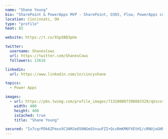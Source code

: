 ```yaml
---
name: "Shane Young"
bio: "SharePoint & PowerApps MVP - SharePoint, O365, Flow, PowerApps consulting? @PowerApps911 | Pure Snark? You found it."
location: Cincinnati, OH
type: "profile"
heat: 82

website: https://t.co/91p5BQ3pUe

twitter:
  username: ShanesCows
  url: https://twitter.com/ShanesCows
  followers: 13616

linkedin:
  url: https://www.linkedin.com/in/cincyshane

topics:
  - Power Apps

images:
  - url: https://pbs.twimg.com/profile_images/713100007398883329/qUzvsvQ3_400x400.jpg
    width: 400
    height: 400
    isCached: true
    title: "Shane Young"

secured: "Ix7cqrPDk6ZFmxxXC3AMJe850NGmSSnuuFZI+QcsRmKM6FVEtH1/cRNUjoGHbRuDWqY6Kj2CGu09vksO1/wtgFVdrzTXIzGe1mYcaQcBfRjbBv2gS0YnqWhKMMuGifoQWp2T4NHFXfXp2CBqfTtAd74pj1jXL94sdvz6Y+at/vFaGjH+1fo86CvdPa/KY0Mb33BYfxyLVD0eqz7YBDYHE1uAR3aw5Hyb2IRqpX+FYZIRirQYH5ExMlAenvYcOk5BZWU4UfnKGfpQSzEFOAfpFpmk7d7mflfryL3ODHEKOzhRylLppqnfPfgu3Pt9zSTeTN6xnhlUN057JgYTfqgUuhz7xJj9bFDNkGpCNbM7kNRhFTW4GS3YZ9KOCuoOO1ENzJRq2reS1Q9P83s8BPLKAZj7lMrdaKdboxskyzWoias=;/06pgrUWvdx86VbFmOkUVg=="
---
```


